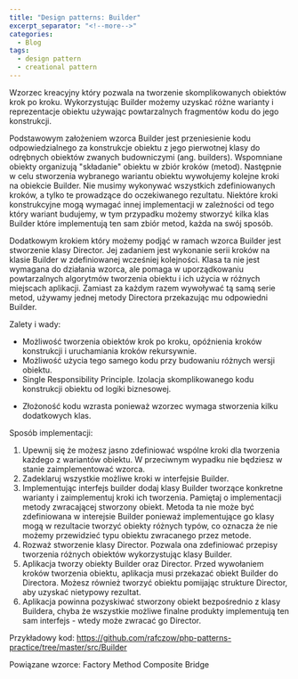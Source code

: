 ```yaml
---
title: "Design patterns: Builder"
excerpt_separator: "<!--more-->"
categories:
  - Blog
tags:
  - design pattern
  - creational pattern
---
```


Wzorzec kreacyjny który pozwala na tworzenie skomplikowanych obiektów krok po kroku. Wykorzystując Builder możemy uzyskać różne warianty i reprezentacje obiektu używając powtarzalnych fragmentów kodu do jego konstrukcji.

<!--more-->

Podstawowym założeniem wzorca Builder jest przeniesienie kodu odpowiedzialnego za konstrukcje obiektu z jego pierwotnej klasy do odrębnych obiektów zwanych budowniczymi (ang. builders). Wspomniane obiekty organizują "składanie" obiektu w zbiór kroków (metod). Następnie w celu stworzenia wybranego wariantu obiektu wywołujemy kolejne kroki na obiekcie Builder. Nie musimy wykonywać wszystkich zdefiniowanych kroków, a tylko te prowadzące do oczekiwanego rezultatu. Niektóre kroki konstrukcyjne mogą wymagać innej implementacji w zależności od tego który wariant budujemy, w tym przypadku możemy stworzyć kilka klas Builder które implementują ten sam zbiór metod, każda na swój sposób.

Dodatkowym krokiem który możemy podjąć w ramach wzorca Builder jest stworzenie klasy Director. Jej zadaniem jest wykonanie serii kroków na klasie Builder w zdefiniowanej wcześniej kolejności. Klasa ta nie jest wymagana do działania wzorca, ale pomaga w uporządkowaniu powtarzalnych algorytmów tworzenia obiektu i ich użycia w różnych miejscach aplikacji. Zamiast za każdym razem wywoływać tą samą serie metod, używamy jednej metody Directora przekazując mu odpowiedni Builder.

Zalety i wady:
+ Możliwość tworzenia obiektów krok po kroku, opóźnienia kroków konstrukcji i uruchamiania kroków rekursywnie.
+ Możliwość użycia tego samego kodu przy budowaniu różnych wersji obiektu.
+ Single Responsibility Principle. Izolacja skomplikowanego kodu konstrukcji obiektu od logiki biznesowej.

- Złożoność kodu wzrasta ponieważ wzorzec wymaga stworzenia kilku dodatkowych klas.

Sposób implementacji:
1. Upewnij się że możesz jasno zdefiniować wspólne kroki dla tworzenia każdego z wariantów obiektu. W przeciwnym wypadku nie będziesz w stanie zaimplementować wzorca.
2. Zadeklaruj wszystkie możliwe kroki w interfejsie Builder.
3. Implementując interfejs builder dodaj klasy Builder tworzące konkretne warianty i zaimplementuj kroki ich tworzenia.
Pamiętaj o implementacji metody zwracającej stworzony obiekt. Metoda ta nie może być zdefiniowana w interejsie Builder ponieważ implementujące go klasy mogą w rezultacie tworzyć obiekty różnych typów, co oznacza że nie możemy przewidzieć typu obiektu zwracanego przez metode.
4. Rozważ stworzenie klasy Director. Pozwala ona zdefiniować przepisy tworzenia różnych obiektów wykorzystując klasy Builder.
5. Aplikacja tworzy obiekty Builder oraz Director. Przed wywołaniem kroków tworzenia obiektu, aplikacja musi przekazać obiekt Builder do Directora. Możesz również tworzyć obiektu pomijając strukture Director, aby uzyskać nietypowy rezultat.
6. Aplikacja powinna pozyskiwać stworzony obiekt bezpośrednio z klasy Buildera, chyba że wszystkie możliwe finalne produkty implementują ten sam interfejs - wtedy może zwracać go Director.

Przykładowy kod: https://github.com/rafczow/php-patterns-practice/tree/master/src/Builder

Powiązane wzorce:
  Factory Method
  Composite
  Bridge